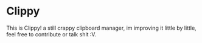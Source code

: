 # Clippy
This is Clippy! a still crappy clipboard manager, im improving it little by little, feel free to contribute or talk shit :V.
